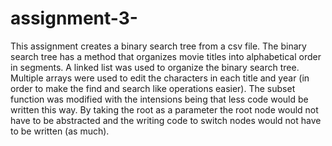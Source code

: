 # assignment-3-
This assignment creates a binary search tree from a csv file. The binary search tree has a method that organizes movie titles into alphabetical order in segments. A linked list was used to organize the binary search tree. Multiple arrays were used to edit the characters in each title and year (in order to make the find and search like operations easier). The subset function was modified with the intensions being that less code would be written this way. By taking the root as a parameter the root node would not have to be abstracted and the writing code to switch nodes would not have to be written (as much). 
